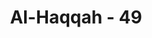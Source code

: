 ---
title: "Al-Haqqah - 49"
no: 49
arabic_no: ٤٩
ayah: وَاِنَّا لَنَعْلَمُ اَنَّ مِنْكُمْ مُّكَذِّبِيْنَۗ
translation: "Dan sungguh, Kami mengetahui bahwa di antara kamu ada orang yang mendustakan."
tafsir: "Ayat ini merupakan peringatan keras kepada kaum musyrik. Dijelaskan bahwa Allah Maha Mengetahui segala sesuatu yang terdapat di alam ini, sejak dari yang kecil sampai yang besar, yang halus sampai yang kasar, serta yang tidak tampak sampai yang tampak. Oleh karena itu, Allah mengetahui setiap orang yang mendustakan Al-Qur'an, mengingkari rasul, dan melakukan perbuatan-perbuatan yang terlarang. Maka Allah akan melakukan tindakan dan menghukum dengan seadil-adilnya di antara manusia, sesuai dengan perbuatannya.\n\nDari perkataan \"minkum\" (sebahagian kamu) yang terdapat dalam ayat ini dapat dipahami bahwa ada di antara orang musyrik itu yang mempercayai kebenaran Al-Qur'an dan Rasulullah. Akan tetapi, karena hawa nafsu, takut dipencilkan kaumnya, takut kehilangan pangkat dan harta, mereka mendustakannya. Allah berfirman:\n\nSesungguhnya dia telah memikirkan dan menetapkan (apa yang ditetapkannya), maka celakalah dia! Bagaimana dia menetapkan? Sekali lagi, celakalah dia! Bagaimana dia menetapkan? Kemudian dia (merenung) memikirkan, lalu berwajah masam dan cemberut, kemudian berpaling (dari kebenaran) dan menyombongkan diri, lalu dia berkata, \"(Al-Qur'an) ini hanyalah sihir yang dipelajari (dari orang-orang dahulu). Ini hanyalah perkataan manusia.\" (al-Muddatstsir/74: 18-25)"
---